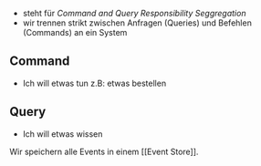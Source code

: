 - steht für *Command and Query Responsibility Seggregation*
- wir trennen strikt zwischen Anfragen (Queries) und Befehlen (Commands) an ein System

## Command
- Ich will etwas tun z.B: etwas bestellen

## Query
- Ich will etwas wissen

Wir speichern alle Events in einem [[Event Store]].